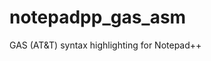 notepadpp_gas_asm
=======================================

GAS (AT&amp;T) syntax highlighting for Notepad++
